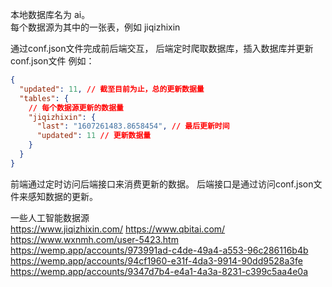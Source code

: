 本地数据库名为 ai。  
每个数据源为其中的一张表，例如 jiqizhixin

通过conf.json文件完成前后端交互，
后端定时爬取数据库，插入数据库并更新conf.json文件
例如：
```json
{
  "updated": 11, // 截至目前为止，总的更新数据量
  "tables": {
    // 每个数据源更新的数据量
    "jiqizhixin": {
      "last": "1607261483.8658454", // 最后更新时间
      "updated": 11 // 更新数据量
    }
  }
}
```


前端通过定时访问后端接口来消费更新的数据。
后端接口是通过访问conf.json文件来感知数据的更新。

一些人工智能数据源  
https://www.jiqizhixin.com/
https://www.qbitai.com/
https://www.wxnmh.com/user-5423.htm
https://wemp.app/accounts/973991ad-c4de-49a4-a553-96c286116b4b
https://wemp.app/accounts/94cf1960-e31f-4da3-9914-90dd9528a3fe
https://wemp.app/accounts/9347d7b4-e4a1-4a3a-8231-c399c5aa4e0a